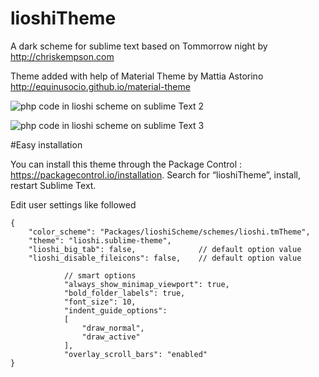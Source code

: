 lioshiTheme
===========

A dark scheme for sublime text based on Tommorrow night by http://chriskempson.com

Theme added with help of Material Theme by Mattia Astorino http://equinusocio.github.io/material-theme

![php code in lioshi scheme on sublime Text 2](https://raw.github.com/lioshi/lioshiScheme/master/images/example.png)

![php code in lioshi scheme on sublime Text 3](https://raw.github.com/lioshi/lioshiScheme/master/images/example2.png)

#Easy installation

You can install this theme through the Package Control : https://packagecontrol.io/installation. Search for “lioshiTheme”, install, restart Sublime Text.

Edit user settings like followed

	{
		"color_scheme": "Packages/lioshiScheme/schemes/lioshi.tmTheme",
		"theme": "lioshi.sublime-theme",
		"lioshi_big_tab": false,              // default option value
		"lioshi_disable_fileicons": false,    // default option value
                
                // smart options 
                "always_show_minimap_viewport": true,
                "bold_folder_labels": true,
                "font_size": 10,
                "indent_guide_options":
                [
                    "draw_normal",
                    "draw_active"
                ],
                "overlay_scroll_bars": "enabled" 
	}

